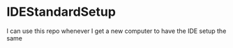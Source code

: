 IDEStandardSetup
================

I can use this repo whenever I get a new computer to have the IDE setup the same